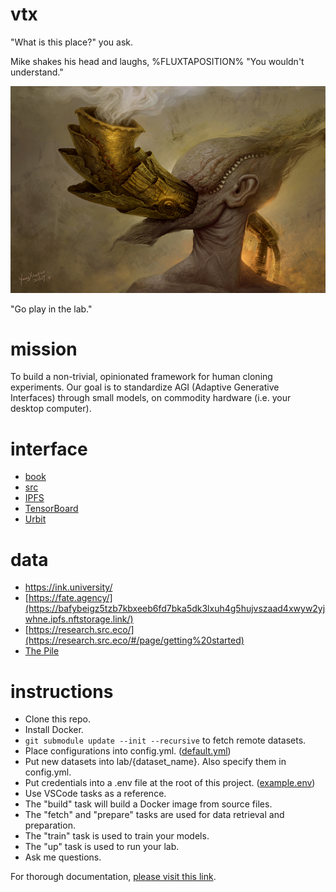 # vtx

"What is this place?" you ask.

Mike shakes his head and laughs, %FLUXTAPOSITION% "You wouldn't understand."

![Adam](adam.jpg)

"Go play in the lab."

# mission

To build a non-trivial, opinionated framework for human cloning experiments. Our goal is to standardize AGI (Adaptive Generative Interfaces) through small models, on commodity hardware (i.e. your desktop computer).

# interface

- [book](http://localhost:42000)
- [src](http://localhost:9666)
- [IPFS](http://localhost:9090)
- [TensorBoard](http://localhost:6006)
- [Urbit](http://localhost:9099)

# data

- https://ink.university/
- [https://fate.agency/](https://bafybeigz5tzb7kbxeeb6fd7bka5dk3lxuh4g5hujvszaad4xwyw2yjwhne.ipfs.nftstorage.link/)
- [https://research.src.eco/](https://research.src.eco/#/page/getting%20started)
- [The Pile](https://bafybeiftud3ppm5n5uudtirm4cf5zgonn44no2qg57isduo5gjeaqvvt2u.ipfs.nftstorage.link/)

# instructions

- Clone this repo.
- Install Docker.
- `git submodule update --init --recursive` to fetch remote datasets.
- Place configurations into config.yml. ([default.yml](./src/default.yml))
- Put new datasets into lab/{dataset_name}. Also specify them in config.yml.
- Put credentials into a .env file at the root of this project. ([example.env](./examples/lab/.env))
- Use VSCode tasks as a reference.
- The "build" task will build a Docker image from source files.
- The "fetch" and "prepare" tasks are used for data retrieval and preparation.
- The "train" task is used to train your models.
- The "up" task is used to run your lab.
- Ask me questions.

For thorough documentation, [please visit this link](https://studio.src.eco/nail/vtx/).